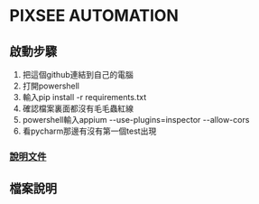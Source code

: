 # **PIXSEE AUTOMATION** 
## 啟動步驟
1. 把這個github連結到自己的電腦
2. 打開powershell
3. 輸入pip install -r requirements.txt
4. 確認檔案裏面都沒有毛毛蟲紅線
5. powershell輸入appium --use-plugins=inspector --allow-cors
6. 看pycharm那邊有沒有第一個test出現

### [說明文件](https://drive.google.com/drive/folders/1aXvqvS8GBj83i1jdijVb5sZESfhnSr2a?usp=drive_link)
## 檔案說明


